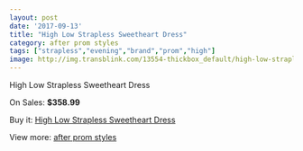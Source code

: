 ```yaml
---
layout: post
date: '2017-09-13'
title: "High Low Strapless Sweetheart Dress"
category: after prom styles
tags: ["strapless","evening","brand","prom","high"]
image: http://img.transblink.com/13554-thickbox_default/high-low-strapless-sweetheart-dress.jpg
---
```

High Low Strapless Sweetheart Dress

On Sales: **$358.99**
<a href="https://www.transblink.com/en/after-prom-styles/4344-high-low-strapless-sweetheart-dress.html"><amp-img layout="responsive" width="600" height="600" src="//img.transblink.com/13554-thickbox_default/high-low-strapless-sweetheart-dress.jpg" alt="High Low Strapless Sweetheart Dress 0" /></a>
<a href="https://www.transblink.com/en/after-prom-styles/4344-high-low-strapless-sweetheart-dress.html"><amp-img layout="responsive" width="600" height="600" src="//img.transblink.com/13555-thickbox_default/high-low-strapless-sweetheart-dress.jpg" alt="High Low Strapless Sweetheart Dress 1" /></a>

Buy it: [High Low Strapless Sweetheart Dress](https://www.transblink.com/en/after-prom-styles/4344-high-low-strapless-sweetheart-dress.html "High Low Strapless Sweetheart Dress")

View more: [after prom styles](https://www.transblink.com/en/55-after-prom-styles "after prom styles")